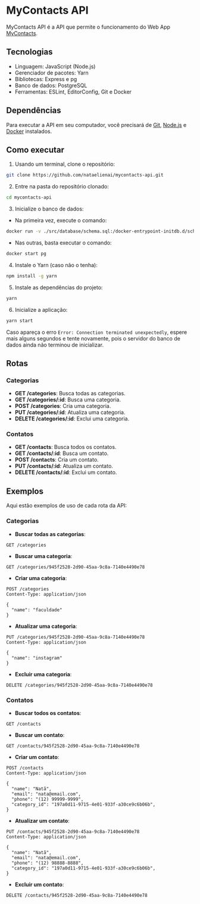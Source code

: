 # MyContacts API

MyContacts API é a API que permite o funcionamento do Web App [MyContacts](https://github.com/nataelienai/mycontacts).

## Tecnologias

- Linguagem: JavaScript (Node.js)
- Gerenciador de pacotes: Yarn
- Bibliotecas: Express e pg
- Banco de dados: PostgreSQL
- Ferramentas: ESLint, EditorConfig, Git e Docker

## Dependências

Para executar a API em seu computador, você precisará de [Git](https://git-scm.com/downloads), [Node.js](https://nodejs.org/) e [Docker](https://docs.docker.com/engine/install/) instalados.

## Como executar

1. Usando um terminal, clone o repositório:
```sh
git clone https://github.com/nataelienai/mycontacts-api.git
```

2. Entre na pasta do repositório clonado:
```sh
cd mycontacts-api
```

3. Inicialize o banco de dados:

- Na primeira vez, execute o comando:
```sh
docker run -v ./src/database/schema.sql:/docker-entrypoint-initdb.d/schema.sql --name pg -e POSTGRES_USER=root -e POSTGRES_PASSWORD=root -e POSTGRES_DB=mycontacts -p 5432:5432 -d postgres
```

- Nas outras, basta executar o comando:
```sh
docker start pg
```

4. Instale o Yarn (caso não o tenha):
```sh
npm install -g yarn
```

5. Instale as dependências do projeto:
```sh
yarn
```

6. Inicialize a aplicação:
```sh
yarn start
```

Caso apareça o erro `Error: Connection terminated unexpectedly`, espere mais alguns segundos e tente novamente, pois o servidor do banco de dados ainda não terminou de inicializar.

## Rotas

### Categorias

- **GET /categories**: Busca todas as categorias.
- **GET /categories/:id**: Busca uma categoria.
- **POST /categories**: Cria uma categoria.
- **PUT /categories/:id**: Atualiza uma categoria.
- **DELETE /categories/:id**: Exclui uma categoria.

### Contatos

- **GET /contacts**: Busca todos os contatos.
- **GET /contacts/:id**: Busca um contato.
- **POST /contacts**: Cria um contato.
- **PUT /contacts/:id**: Atualiza um contato.
- **DELETE /contacts/:id**: Exclui um contato.

## Exemplos

Aqui estão exemplos de uso de cada rota da API:

### Categorias

- **Buscar todas as categorias**:

```http
GET /categories
```

- **Buscar uma categoria**:

```http
GET /categories/945f2528-2d90-45aa-9c8a-7140e4490e78
```

- **Criar uma categoria**:
```http
POST /categories
Content-Type: application/json

{
  "name": "faculdade"
}
```

- **Atualizar uma categoria**:
```http
PUT /categories/945f2528-2d90-45aa-9c8a-7140e4490e78
Content-Type: application/json

{
  "name": "instagram"
}
```

- **Excluir uma categoria**:
```http
DELETE /categories/945f2528-2d90-45aa-9c8a-7140e4490e78
```

### Contatos

- **Buscar todos os contatos**:

```http
GET /contacts
```

- **Buscar um contato**:

```http
GET /contacts/945f2528-2d90-45aa-9c8a-7140e4490e78
```

- **Criar um contato**:
```http
POST /contacts
Content-Type: application/json

{
  "name": "Natã",
  "email": "nata@email.com",
  "phone": "(12) 99999-9999",
  "category_id": "197a0d11-9715-4e01-933f-a30ce9c6b06b",
}
```

- **Atualizar um contato**:
```http
PUT /contacts/945f2528-2d90-45aa-9c8a-7140e4490e78
Content-Type: application/json

{
  "name": "Natã",
  "email": "nata@email.com",
  "phone": "(12) 98888-8888",
  "category_id": "197a0d11-9715-4e01-933f-a30ce9c6b06b",
}
```

- **Excluir um contato**:
```http
DELETE /contacts/945f2528-2d90-45aa-9c8a-7140e4490e78
```
